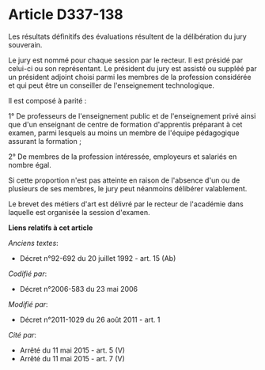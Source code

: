 # Article D337-138

Les résultats définitifs des évaluations résultent de la délibération du jury souverain.

Le jury est nommé pour chaque session par le recteur. Il est présidé par celui-ci ou son représentant. Le président du jury
est assisté ou suppléé par un président adjoint choisi parmi les membres de la profession considérée et qui peut être un
conseiller de l'enseignement technologique.

Il est composé à parité :

1° De professeurs de l'enseignement public et de l'enseignement privé ainsi que d'un enseignant de centre de formation
d'apprentis préparant à cet examen, parmi lesquels au moins un membre de l'équipe pédagogique assurant la formation ;

2° De membres de la profession intéressée, employeurs et salariés en nombre égal.

Si cette proportion n'est pas atteinte en raison de l'absence d'un ou de plusieurs de ses membres, le jury peut néanmoins
délibérer valablement.

Le brevet des métiers d'art est délivré par le recteur de l'académie dans laquelle est organisée la session d'examen.

**Liens relatifs à cet article**

_Anciens textes_:

  - Décret n°92-692 du 20 juillet 1992 - art. 15 (Ab)

_Codifié par_:

  - Décret n°2006-583 du 23 mai 2006

_Modifié par_:

  - Décret n°2011-1029 du 26 août 2011 - art. 1

_Cité par_:

  - Arrêté du 11 mai 2015 - art. 5 (V)
  - Arrêté du 11 mai 2015 - art. 7 (V)
